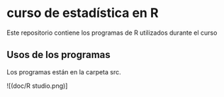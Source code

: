 # curso de estadística en R
Este repositorio contiene los programas de R utilizados durante el curso 
## Usos de los programas

Los programas están en la carpeta src.

![(doc/R studio.png)]


